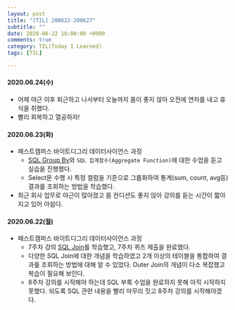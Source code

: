 ```yaml
---
layout: post
title: "[TIL] 200622-200627"
subtitle: ""
date: 2020-06-22 18:00:00 +0900
comments: true
category: TIL(Today I Learned)
tags: [TIL]

---
```


#### 2020.06.24(수)
  - 어제 야근 이후 퇴근하고 나서부터 오늘까지 몸이 좋지 않아 오전에 연차를 내고 휴식을 취했다. 
  - 빨리 회복하고 열공하자!

#### 2020.06.23(화)
  - 패스트캠퍼스 바이트디그리 데이터사이언스 과정
    - [SQL Group By](https://github.com/choidslab/bytedegree-datascience/blob/master/Python%20Basics/7%EC%A3%BC%EC%B0%A8%20-%20PostgreSQL%20%EC%88%98%EC%97%85%20%EB%82%B4%EC%9A%A9%20%EC%A0%95%EB%A6%AC2.ipynb)와 `SQL 집계함수(Aggregate Function)`에 대한 수업을 듣고 실습을 진행했다.
    - Select문 수행 시 특정 컬럼을 기준으로 그룹화하여 통계(sum, count, avg등) 결과를 조회하는 방법을 학습했다.
  - 최근 회사 업무로 야근이 많아졌고 몸 컨디션도 좋지 않아 강의를 듣는 시간이 짧아지고 있어 아쉽다.

#### 2020.06.22(월)
  - 패스트캠퍼스 바이트디그리 데이터사이언스 과정
    - 7주차 강의 [SQL Join](https://github.com/choidslab/bytedegree-datascience/blob/master/Python%20Basics/7%EC%A3%BC%EC%B0%A8%20-%20PostgreSQL%20%EC%88%98%EC%97%85%20%EB%82%B4%EC%9A%A9%20%EC%A0%95%EB%A6%AC2.ipynb)를 학습했고, 7주차 퀴즈 제출을 완료했다.
    - 다양한 SQL Join에 대한 개념을 학습하였고 2개 이상의 테이블을 통합하여 결과를 조회하는 방법에 대해 알 수 있었다. Outer Join의 개념이 다소 복잡했고 복습이 필요해 보인다.
    - 8주차 강의를 시작해야 하는데 SQL 부록 수업을 완료하지 못해 아직 시작하지 못했다. 되도록 SQL 관련 내용을 빨리 마무리 짓고 8주차 강의를 시작해야겠다.

